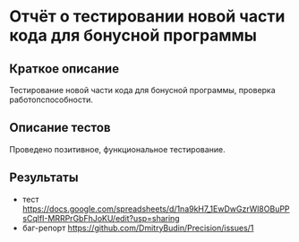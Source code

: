 # Отчёт о тестировании новой части кода  для бонусной программы

## Краткое описание

Тестирование новой части кода  для бонусной программы, проверка работопспособности. 


## Описание тестов

Проведено позитивное, функциональное тестирование.

## Результаты
 * тест https://docs.google.com/spreadsheets/d/1na9kH7_1EwDwGzrWl8OBuPPsCqlfI-MRRPrGbFhJoKU/edit?usp=sharing
 * баг-репорт https://github.com/DmitryBudin/Precision/issues/1


